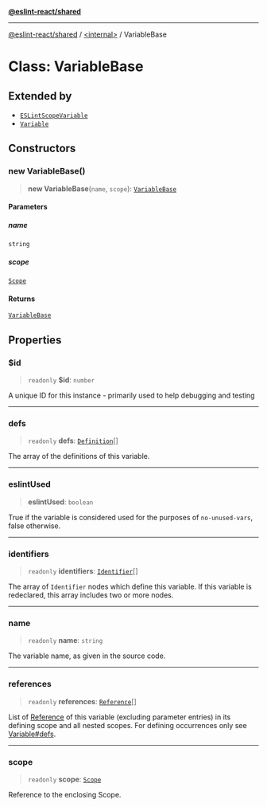 [**@eslint-react/shared**](../../README.md)

***

[@eslint-react/shared](../../README.md) / [\<internal\>](../README.md) / VariableBase

# Class: VariableBase

## Extended by

- [`ESLintScopeVariable`](ESLintScopeVariable.md)
- [`Variable`](Variable.md)

## Constructors

### new VariableBase()

> **new VariableBase**(`name`, `scope`): [`VariableBase`](VariableBase.md)

#### Parameters

##### name

`string`

##### scope

[`Scope`](../type-aliases/Scope.md)

#### Returns

[`VariableBase`](VariableBase.md)

## Properties

### $id

> `readonly` **$id**: `number`

A unique ID for this instance - primarily used to help debugging and testing

***

### defs

> `readonly` **defs**: [`Definition`](../type-aliases/Definition.md)[]

The array of the definitions of this variable.

***

### eslintUsed

> **eslintUsed**: `boolean`

True if the variable is considered used for the purposes of `no-unused-vars`, false otherwise.

***

### identifiers

> `readonly` **identifiers**: [`Identifier`](../interfaces/Identifier.md)[]

The array of `Identifier` nodes which define this variable.
If this variable is redeclared, this array includes two or more nodes.

***

### name

> `readonly` **name**: `string`

The variable name, as given in the source code.

***

### references

> `readonly` **references**: [`Reference`](Reference.md)[]

List of [Reference](Reference.md) of this variable (excluding parameter entries)  in its defining scope and all nested scopes.
For defining occurrences only see [Variable#defs](Variable.md#defs).

***

### scope

> `readonly` **scope**: [`Scope`](../type-aliases/Scope.md)

Reference to the enclosing Scope.
